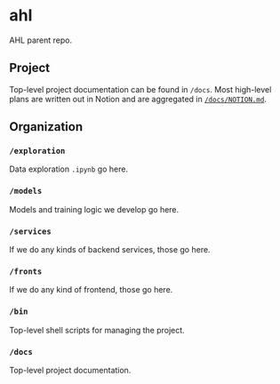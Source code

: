 # ahl
AHL parent repo. 

## Project
Top-level project documentation can be found in `/docs`. Most high-level plans are written out in Notion and are aggregated in [`/docs/NOTION.md`](./docs/NOTION.md).

## Organization
### `/exploration`
Data exploration `.ipynb` go here.

### `/models`
Models and training logic we develop go here. 

### `/services`
If we do any kinds of backend services, those go here.

### `/fronts`
If we do any kind of frontend, those go here.

### `/bin`
Top-level shell scripts for managing the project.

### `/docs`
Top-level project documentation.

